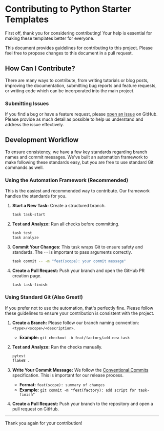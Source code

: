 # Contributing to Python Starter Templates

First off, thank you for considering contributing! Your help is essential for making these templates better for everyone.

This document provides guidelines for contributing to this project. Please feel free to propose changes to this document in a pull request.

## How Can I Contribute?

There are many ways to contribute, from writing tutorials or blog posts, improving the documentation, submitting bug reports and feature requests, or writing code which can be incorporated into the main project.

### Submitting Issues

If you find a bug or have a feature request, please [open an issue](https://github.com/contextvibes/firebase-studio-python/issues) on GitHub. Please provide as much detail as possible to help us understand and address the issue effectively.

## Development Workflow

To ensure consistency, we have a few key standards regarding branch names and commit messages. We've built an automation framework to make following these standards easy, but you are free to use standard Git commands as well.

### Using the Automation Framework (Recommended)

This is the easiest and recommended way to contribute. Our framework handles the standards for you.

1.  **Start a New Task:** Create a structured branch.
    ```bash
    task task-start
    ```

2.  **Test and Analyze:** Run all checks before committing.
    ```bash
    task test
    task analyze
    ```

3.  **Commit Your Changes:** This task wraps Git to ensure safety and standards. The `--` is important to pass arguments correctly.
    ```bash
    task commit -- -m "feat(scope): your commit message"
    ```

4.  **Create a Pull Request:** Push your branch and open the GitHub PR creation page.
    ```bash
    task task-finish
    ```

### Using Standard Git (Also Great!)

If you prefer not to use the automation, that's perfectly fine. Please follow these guidelines to ensure your contribution is consistent with the project.

1.  **Create a Branch:** Please follow our branch naming convention: `<type>/<scope>/<description>`.
    *   **Example:** `git checkout -b feat/factory/add-new-task`

2.  **Test and Analyze:** Run the checks manually.
    ```bash
    pytest
    flake8 .
    ```

3.  **Write Your Commit Message:** We follow the [Conventional Commits](https://www.conventionalcommits.org/en/v1.0.0/) specification. This is important for our release process.
    *   **Format:** `feat(scope): summary of changes`
    *   **Example:** `git commit -m "feat(factory): add script for task-finish"`

4.  **Create a Pull Request:** Push your branch to the repository and open a pull request on GitHub.

---

Thank you again for your contribution!
